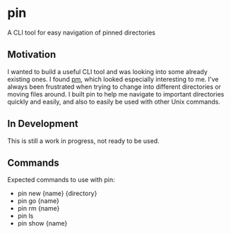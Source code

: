 # pin

A CLI tool for easy navigation of pinned directories

## Motivation

I wanted to build a useful CLI tool and was looking into some already existing ones. I found [pm](https://github.com/Angelmmiguel/pm), which looked especially interesting to me. I've always been frustrated when trying to change into different directories or moving files around. I built pin to help me navigate to important directories quickly and easily, and also to easily be used with other Unix commands.

## In Development

This is still a work in progress, not ready to be used.

## Commands

Expected commands to use with pin:

* pin new {name} {directory}
* pin go {name}
* pin rm {name}
* pin ls
* pin show {name}
